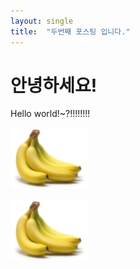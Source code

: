 ```yaml
---
layout: single
title:  "두번째 포스팅 입니다."
---
```


# 안녕하세요!

Hello world!~?!!!!!!!!


<img src="/images/2023-03-17-first/banana.png">

![바나나](/images/2023-03-17-first/banana.png)
